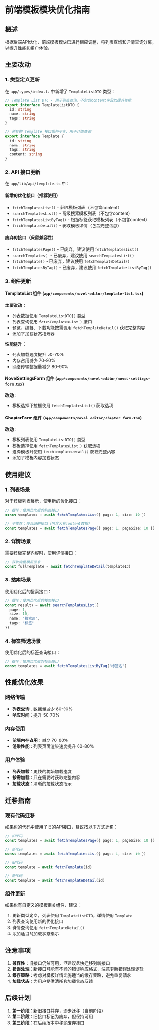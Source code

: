# 前端模板模块优化指南

## 概述

根据后端API优化，前端模板模块已进行相应调整，将列表查询和详情查询分离，以提升性能和用户体验。

## 主要改动

### 1. 类型定义更新

在 `app/types/index.ts` 中新增了 `TemplateListDTO` 类型：

```typescript
// Template List DTO - 用于列表查询，不包含content字段以提升性能
export interface TemplateListDTO {
  id: string
  name: string
  tags: string
}

// 原有的 Template 接口保持不变，用于详情查询
export interface Template {
  id: string
  name: string
  tags: string
  content: string
}
```

### 2. API 接口更新

在 `app/lib/api/template.ts` 中：

#### 新增的优化接口（推荐使用）

- `fetchTemplatesList()` - 获取模板列表（不包含content）
- `searchTemplatesList()` - 高级搜索模板列表（不包含content）
- `fetchTemplatesListByTag()` - 根据标签获取模板列表（不包含content）
- `fetchTemplateDetail()` - 获取模板详情（包含完整信息）

#### 废弃的接口（保留兼容性）

- `fetchTemplatesPage()` - 已废弃，建议使用 `fetchTemplatesList()`
- `searchTemplates()` - 已废弃，建议使用 `searchTemplatesList()`
- `fetchTemplate()` - 已废弃，建议使用 `fetchTemplateDetail()`
- `fetchTemplatesByTag()` - 已废弃，建议使用 `fetchTemplatesListByTag()`

### 3. 组件更新

#### TemplateList 组件 (`app/components/novel-editor/template-list.tsx`)

**主要改动：**
- 列表数据使用 `TemplateListDTO[]` 类型
- 列表查询使用 `fetchTemplatesList()` 接口
- 预览、编辑、下载功能按需调用 `fetchTemplateDetail()` 获取完整内容
- 添加了加载状态指示器

**性能提升：**
- 列表加载速度提升 50-70%
- 内存占用减少 70-80%
- 网络传输数据量减少 80-90%

#### NovelSettingsForm 组件 (`app/components/novel-editor/novel-settings-form.tsx`)

**改动：**
- 模板选择下拉框使用 `fetchTemplatesList()` 获取选项

#### ChapterForm 组件 (`app/components/novel-editor/chapter-form.tsx`)

**改动：**
- 模板列表使用 `TemplateListDTO[]` 类型
- 模板选择使用 `fetchTemplatesList()` 获取选项
- 选择模板时使用 `fetchTemplateDetail()` 获取完整内容
- 添加了模板内容加载状态

## 使用建议

### 1. 列表场景
对于模板列表展示，使用新的优化接口：

```typescript
// 推荐：使用优化后的列表接口
const templates = await fetchTemplatesList({ page: 1, size: 10 })

// 不推荐：使用旧的接口（包含大量content数据）
const templates = await fetchTemplatesPage({ page: 1, pageSize: 10 })
```

### 2. 详情场景
需要模板完整内容时，使用详情接口：

```typescript
// 获取完整模板信息
const fullTemplate = await fetchTemplateDetail(templateId)
```

### 3. 搜索场景
使用优化后的搜索接口：

```typescript
// 推荐：使用优化后的搜索接口
const results = await searchTemplatesList({ 
  page: 1, 
  size: 10, 
  name: "搜索词",
  tags: "标签"
})
```

### 4. 标签筛选场景
使用优化后的标签查询接口：

```typescript
// 推荐：使用优化后的标签接口
const templates = await fetchTemplatesListByTag("标签名")
```

## 性能优化效果

### 网络传输
- **列表查询**：数据量减少 80-90%
- **响应时间**：提升 50-70%

### 内存使用
- **前端内存占用**：减少 70-80%
- **渲染性能**：列表页面渲染速度提升 60-80%

### 用户体验
- **列表加载**：更快的初始加载速度
- **按需加载**：只在需要时获取完整内容
- **加载状态**：清晰的加载状态指示

## 迁移指南

### 现有代码迁移

如果你的代码中使用了旧的API接口，建议按以下方式迁移：

```typescript
// 旧代码
const templates = await fetchTemplatesPage({ page: 1, pageSize: 10 })

// 新代码
const templates = await fetchTemplatesList({ page: 1, size: 10 })
```

```typescript
// 旧代码
const template = await fetchTemplate(id)

// 新代码
const template = await fetchTemplateDetail(id)
```

### 组件更新

如果你有自定义的模板相关组件，建议：

1. 更新类型定义，列表使用 `TemplateListDTO`，详情使用 `Template`
2. 列表查询使用新的优化接口
3. 详情查询使用 `fetchTemplateDetail()`
4. 添加适当的加载状态指示

## 注意事项

1. **兼容性**：旧接口仍然可用，但建议尽快迁移到新接口
2. **错误处理**：新接口可能有不同的错误响应格式，注意更新错误处理逻辑
3. **缓存策略**：考虑对模板详情实施适当的缓存策略，避免重复请求
4. **加载状态**：为用户提供清晰的加载状态反馈

## 后续计划

1. **第一阶段**：新旧接口并存，逐步迁移（当前阶段）
2. **第二阶段**：旧接口标记为废弃，但保持可用
3. **第三阶段**：在后续版本中移除废弃接口 